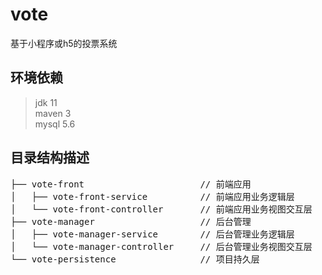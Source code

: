 # vote
基于小程序或h5的投票系统
  
## 环境依赖  
> jdk 11  
> maven 3  
> mysql 5.6

## 目录结构描述
<pre>
├── vote-front                      // 前端应用  
│   ├── vote-front-service          // 前端应用业务逻辑层  
│   └── vote-front-controller       // 前端应用业务视图交互层  
├── vote-manager                    // 后台管理  
│   ├── vote-manager-service        // 后台管理业务逻辑层  
│   └── vote-manager-controller     // 后台管理业务视图交互层  
└── vote-persistence                // 项目持久层  
</pre>

